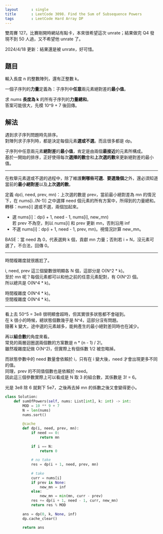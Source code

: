 ```yaml
---
layout      : single
title       : LeetCode 3098. Find the Sum of Subsequence Powers
tags        : LeetCode Hard Array DP
---
```

雙周賽 127。比賽剛開時網站有點卡，本來很希望這次 unrate；結果做完 Q4 發現不到 50 人過，又不希望他 unrate 了。  

2024/4/18 更新：結果還是被 unrate，好可惜。  

## 題目

輸入長度 n 的整數陣列，還有正整數 k。  

一個子序列的**力量**定義為：子序列中**任意**兩元素絕對差的**最小值**。  

求 nums **長度為 k** 的所有子序列的**力量總和**。  
答案可能很大，先模 10^9 + 7 後回傳。  

## 解法

遇到求子序列問題時先排序。  
對陣列求子序列時，都是決定每個元素**選或不選**。而且很多都是 dp。  

子序列中任意兩元素**絕對差**的**最小值**，肯定是由兩個**最接近**的元素所構成。  
基於一開始的排序，正好使得每次**選擇的數**會和**上次選的數**來更新絕對差的最小值。  

---

在枚舉元素選或不選的過程中，除了維護**剩哪些可選**、**要選幾個**之外，還必須知道當前的**最小絕對差**以及**上次選的數**。  

定義 dp(i, need, prev, mn)：上次選的數是 prev，當前最小絕對差為 mn 的情況下，在 nums[i..(N-1)] 之中選擇 need 個元素的所有方案中，所得到的力量總和。  
轉移：nums[i] 選或不選，兩個加起來。  

- 選 nums[i]：dp(i + 1, need - 1, nums[i], new_mn)  
    若 prev 不為空，則以 nums[i] 和 prev 更新 mn，否則沿用 inf  
- 不選 nums[i]：dp(i + 1, need - 1, prev, mn)。視情況計算 new_mn。  

BASE：當 need 為 0，代表選夠 k 個，貢獻 mn 力量；否則若 i = N，沒元素可選了，不合法，回傳 0。  

---

時間複雜度就很尷尬了。  

i, need, prev 這三個變數很明顯各 N 個，這部分是 O(N^2 \* k)。  
至於 mn 呢？每個元素都可以和他之前的任意元素配對，有 O(N^2) 個。  
所以總共是 O(N^4 \* k)。  

時間複雜度 O(N^4 \* k)。  
空間複雜度 O(N^4 \* k)。  

---

看上去 50^5 = 3e8 很明顯會超時，但其實很多狀態都不會碰到。  
在 k 很小的時候，總狀態個數幾乎是 N^4，這部分沒有問題。  
隨著 k 變大，途中選的元素越多，能夠產生的最小絕對差同時也在減少。  

再以**組合數**的角度來看。  
常見的兩層迴圈選兩個數的方案數是 n \* (n - 1) / 2!。  
雖然複雜度記做 O(N^2)，但實際上有個係數 1/2 被忽略掉。  

而狀態參數中的 need 數量會依賴於 i，只有在 i 變大後，need 才會出現更多不同的值。  
同理，prev 的不同值個數也是依賴於 need。  
因此這三個參數實際上可以看成是 N 取 3 的組合數，其係數是 3! = 6。  

光是 3e8 除 6 就剩下 5e7，之後再去掉 mn 的係數之後又會變得更小。  

```python
class Solution:
    def sumOfPowers(self, nums: List[int], k: int) -> int:
        MOD = 10 ** 9 + 7
        N = len(nums)
        nums.sort()
        
        @cache
        def dp(i, need, prev, mn):
            if need == 0:
                return mn
            
            if i == N:
                return 0
            
            # no take
            res = dp(i + 1, need, prev, mn)
            
            # take
            curr = nums[i]
            if prev is None:
                new_mn = inf
            else:
                new_mn = min(mn, curr - prev)
            res += dp(i + 1, need - 1, curr, new_mn)
            return res % MOD
            
        ans = dp(0, k, None, inf)
        dp.cache_clear()
        
        return ans
```

